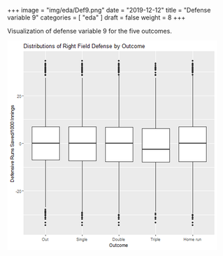 +++
image = "img/eda/Def9.png"
date = "2019-12-12"
title = "Defense variable 9"
categories = [ "eda" ]
draft = false
weight = 8
+++

Visualization of defense variable 9 for the five outcomes. 
<!--more-->

![](/img/eda/Def9.png)